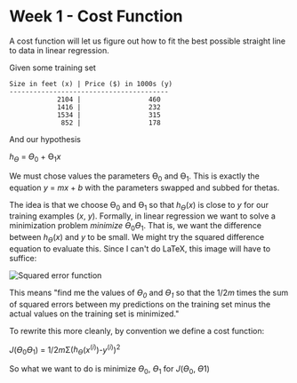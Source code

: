 # Week 1 - Cost Function

A cost function will let us figure out how to fit the best possible straight line to data in linear regression.

Given some training set

```
Size in feet (x) | Price ($) in 1000s (y)
----------------------------------------
            2104 |                 460
            1416 |                 232
            1534 |                 315
             852 |                 178

```

And our hypothesis

*h<sub>ϴ</sub>* =  *ϴ*<sub>0</sub> + ϴ<sub>1</sub>*x*

We must chose values the parameters ϴ<sub>0</sub> and ϴ<sub>1</sub>. This is exactly the equation *y* = *mx* + *b* with the parameters swapped and subbed for thetas.

The idea is that we choose ϴ<sub>0</sub> and ϴ<sub>1</sub> so that *h<sub>ϴ</sub>*(*x*) is close to *y* for our training examples (*x*, *y*). Formally, in linear regression we want to solve a minimization problem *minimize ϴ*<sub>0</sub>*ϴ*<sub>1</sub>. That is, we want the difference between *h<sub>ϴ</sub>*(*x*) and *y* to be small. We might try the squared difference equation to evaluate this. Since I can't do LaTeX, this image will have to suffice:

![Squared error function](http://i.imgur.com/VlVHIdq.png "Squared error function")

This means "find me the values of *ϴ<sub>0</sub>* and *ϴ<sub>1</sub>* so that the 1/2*m* times the sum of squared errors between my predictions on the training set minus the actual values on the training set is minimized."

To rewrite this more cleanly, by convention we define a cost function:

*J*(*ϴ*<sub>0</sub>*ϴ*<sub>1</sub>) = 1/2*m*Σ(*h<sub>ϴ</sub>*(*x*<sup>(*i*)</sup>)-*y*<sup>(*i*)</sup>)<sup>2</sup>

So what we want to do is minimize *ϴ*<sub>0</sub>, *ϴ*<sub>1</sub> for *J*(*ϴ*<sub>0</sub>, *ϴ*</sub>1</sub>)




